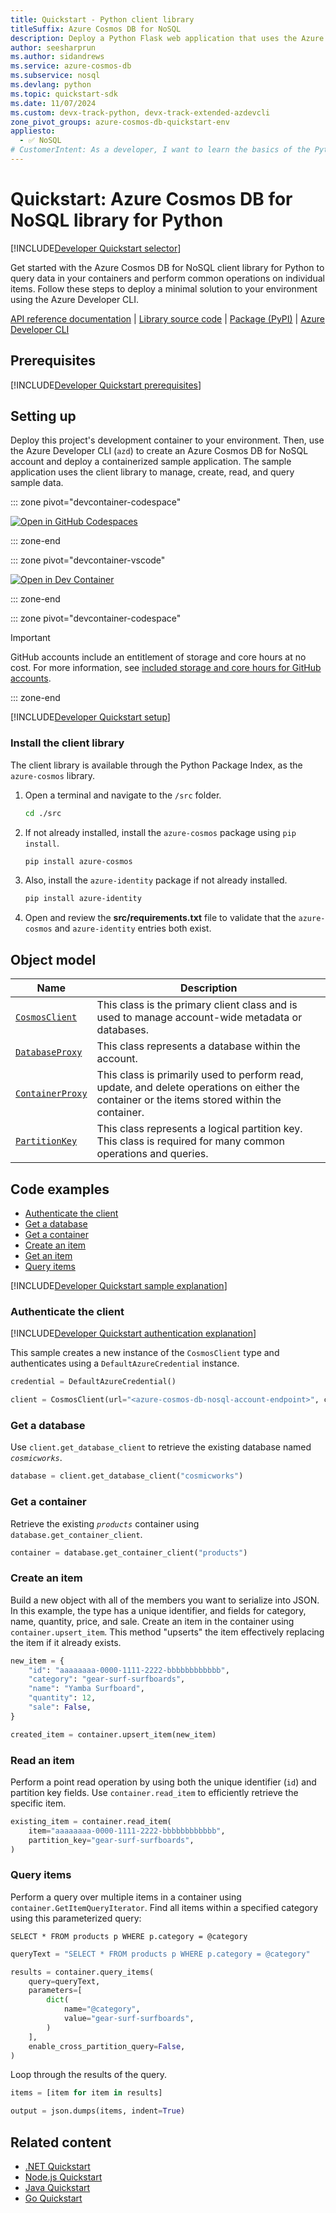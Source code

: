 ```yaml
---
title: Quickstart - Python client library
titleSuffix: Azure Cosmos DB for NoSQL
description: Deploy a Python Flask web application that uses the Azure SDK for Python to interact with Azure Cosmos DB for NoSQL data in this quickstart.
author: seesharprun
ms.author: sidandrews
ms.service: azure-cosmos-db
ms.subservice: nosql
ms.devlang: python
ms.topic: quickstart-sdk
ms.date: 11/07/2024
ms.custom: devx-track-python, devx-track-extended-azdevcli
zone_pivot_groups: azure-cosmos-db-quickstart-env
appliesto:
  - ✅ NoSQL
# CustomerIntent: As a developer, I want to learn the basics of the Python library so that I can build applications with Azure Cosmos DB for NoSQL.
---
```


# Quickstart: Azure Cosmos DB for NoSQL library for Python

[!INCLUDE[Developer Quickstart selector](includes/quickstart/dev-selector.md)]

Get started with the Azure Cosmos DB for NoSQL client library for Python to query data in your containers and perform common operations on individual items. Follow these steps to deploy a minimal solution to your environment using the Azure Developer CLI.

[API reference documentation](/python/api/overview/azure/cosmos-readme) | [Library source code](https://github.com/azure/azure-sdk-for-python/tree/main/sdk/cosmos/azure-cosmos) | [Package (PyPI)](https://pypi.org/project/azure-cosmos) | [Azure Developer CLI](/azure/developer/azure-developer-cli/overview)

## Prerequisites

[!INCLUDE[Developer Quickstart prerequisites](includes/quickstart/dev-prereqs.md)]

## Setting up

Deploy this project's development container to your environment. Then, use the Azure Developer CLI (`azd`) to create an Azure Cosmos DB for NoSQL account and deploy a containerized sample application. The sample application uses the client library to manage, create, read, and query sample data.

::: zone pivot="devcontainer-codespace"

[![Open in GitHub Codespaces](https://img.shields.io/static/v1?style=for-the-badge&label=GitHub+Codespaces&message=Open&color=brightgreen&logo=github)](https://codespaces.new/azure-samples/cosmos-db-nosql-python-quickstart?template=false&quickstart=1&azure-portal=true)

::: zone-end

::: zone pivot="devcontainer-vscode"

[![Open in Dev Container](https://img.shields.io/static/v1?style=for-the-badge&label=Dev+Containers&message=Open&color=blue&logo=visualstudiocode)](https://vscode.dev/redirect?url=vscode://ms-vscode-remote.remote-containers/cloneInVolume?url=https://github.com/azure-samples/cosmos-db-nosql-python-quickstart)

::: zone-end

::: zone pivot="devcontainer-codespace"

> [!IMPORTANT]
> GitHub accounts include an entitlement of storage and core hours at no cost. For more information, see [included storage and core hours for GitHub accounts](https://docs.github.com/billing/managing-billing-for-github-codespaces/about-billing-for-github-codespaces#monthly-included-storage-and-core-hours-for-personal-accounts).

::: zone-end

[!INCLUDE[Developer Quickstart setup](includes/quickstart/dev-setup.md)]

### Install the client library

The client library is available through the Python Package Index, as the `azure-cosmos` library.

1. Open a terminal and navigate to the `/src` folder.

    ```bash
    cd ./src
    ```

1. If not already installed, install the `azure-cosmos` package using `pip install`.

    ```bash
    pip install azure-cosmos
    ```

1. Also, install the `azure-identity` package if not already installed.

    ```bash
    pip install azure-identity
    ```

1. Open and review the **src/requirements.txt** file to validate that the `azure-cosmos` and `azure-identity` entries both exist.

## Object model

| Name | Description |
| --- | --- |
| [`CosmosClient`](/python/api/azure-cosmos/azure.cosmos.cosmos_client.cosmosclient) | This class is the primary client class and is used to manage account-wide metadata or databases. |
| [`DatabaseProxy`](/python/api/azure-cosmos/azure.cosmos.database.databaseproxy) | This class represents a database within the account. |
| [`ContainerProxy`](/python/api/azure-cosmos/azure.cosmos.container.containerproxy) | This class is primarily used to perform read, update, and delete operations on either the container or the items stored within the container. |
| [`PartitionKey`](/python/api/azure-cosmos/azure.cosmos.partition_key.partitionkey) | This class represents a logical partition key. This class is required for many common operations and queries. |

## Code examples

- [Authenticate the client](#authenticate-the-client)
- [Get a database](#get-a-database)
- [Get a container](#get-a-container)
- [Create an item](#create-an-item)
- [Get an item](#read-an-item)
- [Query items](#query-items)

[!INCLUDE[Developer Quickstart sample explanation](includes/quickstart/dev-sample-primer.md)]

### Authenticate the client

[!INCLUDE[Developer Quickstart authentication explanation](includes/quickstart/dev-auth-primer.md)]

This sample creates a new instance of the `CosmosClient` type and authenticates using a `DefaultAzureCredential` instance.

```python
credential = DefaultAzureCredential()

client = CosmosClient(url="<azure-cosmos-db-nosql-account-endpoint>", credential=credential)
```

### Get a database

Use `client.get_database_client` to retrieve the existing database named *`cosmicworks`*.

```python
database = client.get_database_client("cosmicworks")
```

### Get a container

Retrieve the existing *`products`* container using `database.get_container_client`.

```python
container = database.get_container_client("products")
```

### Create an item

Build a new object with all of the members you want to serialize into JSON. In this example, the type has a unique identifier, and fields for category, name, quantity, price, and sale. Create an item in the container using `container.upsert_item`. This method "upserts" the item effectively replacing the item if it already exists.

```python
new_item = {
    "id": "aaaaaaaa-0000-1111-2222-bbbbbbbbbbbb",
    "category": "gear-surf-surfboards",
    "name": "Yamba Surfboard",
    "quantity": 12,
    "sale": False,
}

created_item = container.upsert_item(new_item)
```

### Read an item

Perform a point read operation by using both the unique identifier (`id`) and partition key fields. Use `container.read_item` to efficiently retrieve the specific item.

```python
existing_item = container.read_item(
    item="aaaaaaaa-0000-1111-2222-bbbbbbbbbbbb",
    partition_key="gear-surf-surfboards",
)
```

### Query items

Perform a query over multiple items in a container using `container.GetItemQueryIterator`. Find all items within a specified category using this parameterized query:

```nosql
SELECT * FROM products p WHERE p.category = @category
```

```python
queryText = "SELECT * FROM products p WHERE p.category = @category"

results = container.query_items(
    query=queryText,
    parameters=[
        dict(
            name="@category",
            value="gear-surf-surfboards",
        )
    ],
    enable_cross_partition_query=False,
)
```

Loop through the results of the query.

```python
items = [item for item in results]

output = json.dumps(items, indent=True)
```

## Related content

- [.NET Quickstart](quickstart-dotnet.md)
- [Node.js Quickstart](quickstart-nodejs.md)
- [Java Quickstart](quickstart-java.md)
- [Go Quickstart](quickstart-go.md)
